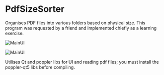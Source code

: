 # PdfSizeSorter
Organises PDF files into various folders based on physical size.
This program was requested by a friend and implemented chiefly as a learning exercise.

![MainUI](https://ahowell.io/i/github/PdfSizeSorter_win.png)

![MainUI](https://ahowell.io/i/github/PdfSizeSorter.png)

Utilises Qt and poppler libs for UI and reading pdf files; you must install the poppler-qt5 libs before compiling.


